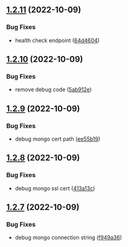 ## [1.2.11](https://github.com/EddieHubCommunity/EddieBot/compare/v1.2.10...v1.2.11) (2022-10-09)


### Bug Fixes

* health check endpoint ([64d4604](https://github.com/EddieHubCommunity/EddieBot/commit/64d460429abeedb90b509200233623417839ef4c))



## [1.2.10](https://github.com/EddieHubCommunity/EddieBot/compare/v1.2.9...v1.2.10) (2022-10-09)


### Bug Fixes

* remove debug code ([5ab912e](https://github.com/EddieHubCommunity/EddieBot/commit/5ab912e777ac44b093cd0075d7061f68aa2666e7))



## [1.2.9](https://github.com/EddieHubCommunity/EddieBot/compare/v1.2.8...v1.2.9) (2022-10-09)


### Bug Fixes

* debug mongo cert path ([ee55b19](https://github.com/EddieHubCommunity/EddieBot/commit/ee55b1956251ce3fad17ed2fbe7cdac9a257d32e))



## [1.2.8](https://github.com/EddieHubCommunity/EddieBot/compare/v1.2.7...v1.2.8) (2022-10-09)


### Bug Fixes

* debug mongo ssl cert ([413a13c](https://github.com/EddieHubCommunity/EddieBot/commit/413a13c4c3da5a339db8b1fea83ab52bcd43089f))



## [1.2.7](https://github.com/EddieHubCommunity/EddieBot/compare/v1.2.6...v1.2.7) (2022-10-09)


### Bug Fixes

* debug mongo connection string ([f949a36](https://github.com/EddieHubCommunity/EddieBot/commit/f949a3670f7a5ada1223352d49df5222daf81f34))



